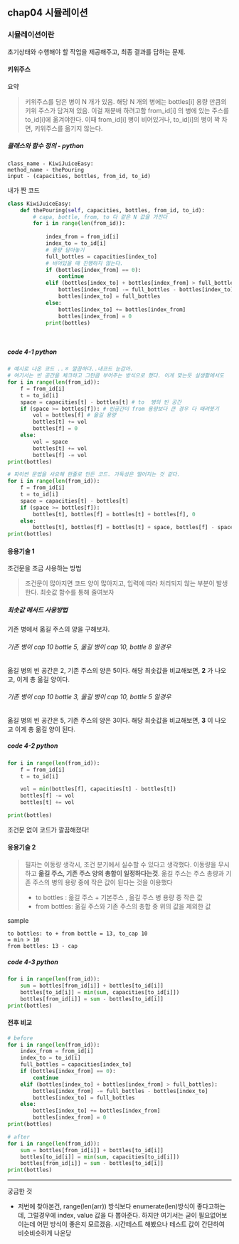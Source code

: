 ## chap04 시뮬레이션

### 시뮬레이션이란

초기상태와 수행해야 할 작업을 제공해주고, 최종 결과를 답하는 문제. 

#### 키위주스

요약

> 키위주스를 담은 병이 N 개가 있음. 해당 N 개의 병에는 bottles[i] 용량 만큼의 키위 주스가 담겨져 있음. 이걸 재분배 하려고함 from_id[i] 의 병에 있는 주스를 to_id[i]에 옮겨야한다. 이때 from_id[i] 병이 비어있거나, to_id[i]의 병이 꽉 차면, 키위주스를 옮기지 않는다. 

##### 클래스와 함수 정의 - python 

```
class_name - KiwiJuiceEasy:
method_name - thePouring
input - (capacities, bottles, from_id, to_id)
```

내가 짠 코드

```python
class KiwiJuiceEasy:
    def thePouring(self, capacities, bottles, from_id, to_id):
        # capa, bottle, from, to 다 같은 N 값을 가진다
        for i in range(len(from_id)):
            
            index_from = from_id[i]
            index_to = to_id[i]
            # 용량 담아놓기 
            full_bottles = capacities[index_to]
            # 비어있을 때 진행하지 않는다. 
            if (bottles[index_from] == 0):
                continue
            elif (bottles[index_to] + bottles[index_from] > full_bottles):
                bottles[index_from] -= full_bottles - bottles[index_to]
                bottles[index_to] = full_bottles        
            else:
                bottles[index_to] += bottles[index_from]
                bottles[index_from] = 0
            print(bottles)

            

```

##### code 4-1 python

```python
# 예시로 나온 코드 ..ㅎ 깔끔하다..내코드 눈감아. 
# 여기서는 빈 공간을 체크하고 그만큼 부어주는 방식으로 했다. 이게 맞는듯 실생활에서도
for i in range(len(from_id)):
    f = from_id[i]
    t = to_id[i]
    space = capacities[t] - bottles[t] # to  병의 빈 공간 
    if (space >= bottles[f]): # 빈공간이 from 용량보다 큰 경우 다 때려붓기 
        vol = bottles[f] # 옮길 용량
        bottles[t] += vol
        bottles[f] = 0    
    else:
        vol = space
        bottles[t] += vol
        bottles[f] -= vol 
print(bottles)

# 파이썬 문법을 사요해 한줄로 만든 코드. 가독성은 떨어지는 것 같다. 
for i in range(len(from_id)):
    f = from_id[i]
    t = to_id[i]
    space = capacities[t] - bottles[t]  
    if (space >= bottles[f]):  
        bottles[t], bottles[f] = bottles[t] + bottles[f], 0
    else:
        bottles[t], bottles[f] = bottles[t] + space, bottles[f] - space        
print(bottles)
```

#### 응용기술 1

조건문을 조금 사용하는 방법

> 조건문이 많아지면 코드 양이 많아지고, 입력에 따라 처리되지 않는 부분이 발생한다. 최솟값 함수를 통해 줄여보자

##### 최솟값 메서드 사용방법

기존 병에서 옮길 주스의 양을 구해보자.

###### 기존 병이 cap 10 bottle 5, 옮길 병이 cap 10, bottle 8 일경우

옮길 병의 빈 공간은 2, 기존 주스의 양은 5이다. 해당 최솟값을 비교해보면, __2__ 가 나오고, 이게 총 옮길 양이다. 

###### 기존 병이 cap 10 bottle 3, 옮길 병이 cap 10, bottle 5 일경우

옮길 병의 빈 공간은 5, 기존 주스의 양은 3이다. 해당 최솟값을 비교해보면, __3__ 이 나오고 이게 총 옮길 양이 된다.

##### code 4-2 python 

```python
for i in range(len(from_id)):
    f = from_id[i]
    t = to_id[i]

    vol = min(bottles[f], capacities[t] - bottles[t])
    bottles[f] -= vol
    bottles[t] += vol

print(bottles)
```

조건문 없이 코드가 깔끔해졌다! 



#### 응용기술 2

> 필자는 이동량 생각시, 조건 분기에서 실수할 수 있다고 생각했다. 이동량을 무시하고 __옮길 주스, 기존 주스 양의 총합이 일정하다는것__. 옮길 주스는 주스 총량과 기존 주스의 병의 용량 중에 작은 값이 된다는 것을 이용했다
>
> - to bottles : 옮길 주스 + 기본주스 , 옮길 주스 병 용량 중 작은 값
> - from bottles: 옮길 주스와 기존 주스의 총합 중 위의 값을 제외한 값  

sample

```
to bottles: to + from bottle = 13, to_cap 10 
= min > 10
from bottles: 13 - cap 
```

##### code 4-3 python

```python
for i in range(len(from_id)):
    sum = bottles[from_id[i]] + bottles[to_id[i]]
    bottles[to_id[i]] = min(sum, capacities[to_id[i]])
    bottles[from_id[i]] = sum - bottles[to_id[i]]
print(bottles)
```



####  전후 비교

```python
# before
for i in range(len(from_id)):
	index_from = from_id[i]
	index_to = to_id[i]
	full_bottles = capacities[index_to]
	if (bottles[index_from] == 0):
		continue
	elif (bottles[index_to] + bottles[index_from] > full_bottles):
		bottles[index_from] -= full_bottles - bottles[index_to]
		bottles[index_to] = full_bottles        
	else:
		bottles[index_to] += bottles[index_from]
		bottles[index_from] = 0
print(bottles)

# after
for i in range(len(from_id)):
    sum = bottles[from_id[i]] + bottles[to_id[i]]
    bottles[to_id[i]] = min(sum, capacities[to_id[i]])
    bottles[from_id[i]] = sum - bottles[to_id[i]]
print(bottles)
```

----



궁금한 것

- 저번에 찾아본건, range(len(arr)) 방식보다 enumerate(len)방식이 좋다고하는데, 그럴경우에 index, value 값을 다 뽑아준다. 하지만 여기서는 굳이 필요없어보이는데 어떤 방식이 좋은지 모르겠음. 시간테스트 해봤으나 테스트 값이 간단하여 비슷비슷하게 나온당
